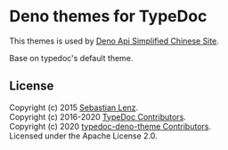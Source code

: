 # Deno themes for TypeDoc

This themes is used by [Deno Api Simplified Chinese Site](https://github.com/denodev/typedoc).

Base on typedoc's default theme.

## License

Copyright (c) 2015 [Sebastian Lenz](http://www.sebastian-lenz.de).<br>
Copyright (c) 2016-2020 [TypeDoc Contributors](https://github.com/TypeStrong/typedoc/graphs/contributors).<br>
Copyright (c) 2020 [typedoc-deno-theme Contributors](https://github.com/denodev/typedoc/graphs/contributors).<br>
Licensed under the Apache License 2.0.
